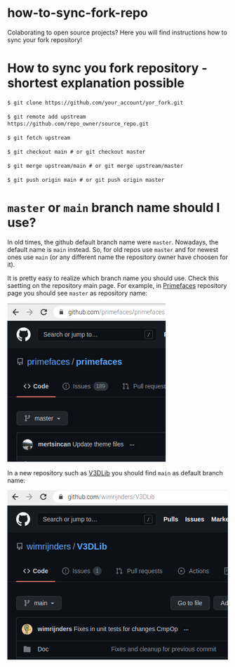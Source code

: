 # how-to-sync-fork-repo
Colaborating to open source projects? Here you will find instructions how to sync your fork repository!

# How to sync you fork repository - shortest explanation possible

```
$ git clone https://github.com/your_account/yor_fork.git

$ git remote add upstream https://github.com/repo_owner/source_repo.git

$ git fetch upstream

$ git checkout main # or git checkout master

$ git merge upstream/main # or git merge upstream/master

$ git push origin main # or git push origin master
```
# ```master``` or ```main``` branch name should I use?

In old times, the github default branch name were ```master```. Nowadays, the default name is ```main``` instead. So, for old repos use ```master``` and for newest ones use ```main``` (or any different name the repository owner have choosen for it).

It is pretty easy to realize which branch name you should use. Check this saetting on the repository main page. For example, in [Primefaces](https://github.com/primefaces/primefaces) repository page you should see ```master``` as repository name:

<img src="https://github.com/doleron/how-to-sync-fork-repo/raw/main/master_repo.png">

In a new repository such as [V3DLib](https://github.com/wimrijnders/V3DLib) you should find ```main``` as default branch name:

<img src="https://github.com/doleron/how-to-sync-fork-repo/raw/main/main_repository.png">


